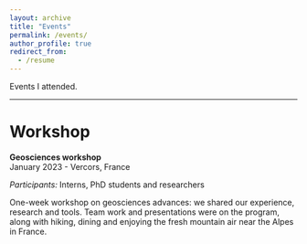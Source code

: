 ```yaml
---
layout: archive
title: "Events"
permalink: /events/
author_profile: true
redirect_from:
  - /resume
---
```


Events I attended.

***

Workshop
=====

<b>Geosciences workshop</b>
<br>January 2023 - Vercors, France

<i>Participants:</i> Interns, PhD students and researchers

One-week workshop on geosciences advances: we shared our experience, research and tools. Team work and presentations were on the program, along with hiking, dining and enjoying the fresh mountain air near the Alpes in France.
